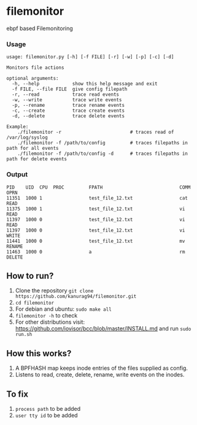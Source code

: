 # filemonitor

ebpf based Filemonitoring

### Usage
```
usage: filemonitor.py [-h] [-f FILE] [-r] [-w] [-p] [-c] [-d]

Monitors file actions

optional arguments:
  -h, --help            show this help message and exit
  -f FILE, --file FILE  give config filepath
  -r, --read            trace read events
  -w, --write           trace write events
  -p, --rename          trace rename events
  -c, --create          trace create events
  -d, --delete          trace delete events

Example:
    ./filemonitor -r                         # traces read of /var/log/syslog
    ./filemonitor -f /path/to/config         # traces filepaths in path for all events
    ./filemonitor -f /path/to/config -d      # traces filepaths in path for delete events
```

### Output
```
PID    UID  CPU  PROC         FPATH                            COMM            OPRN
11351  1000 1                 test_file_12.txt                 cat             READ
11375  1000 1                 test_file_12.txt                 vi              READ
11397  1000 0                 test_file_12.txt                 vi              READ
11397  1000 0                 test_file_12.txt                 vi              WRITE
11441  1000 0                 test_file_12.txt                 mv              RENAME
11463  1000 0                 a                                rm              DELETE
```

## How to run?
1. Clone the repository `git clone https://github.com/kanurag94/filemonitor.git`
2. `cd filemonitor`
3. For debian and ubuntu: `sudo make all`
4. `filemonitor -h` to check
5. For other distributions visit: https://github.com/iovisor/bcc/blob/master/INSTALL.md and run `sudo run.sh`

## How this works?
1. A BPFHASH map keeps inode entries of the files supplied as config.
2. Listens to read, create, delete, rename, write events on the inodes.

## To fix
1. `process path` to be added
2. `user tty id` to be added
